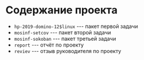 # Содержание проекта

* `hp-2019-domino-12$linux` --- пакет первой задачи
* `mosinf-setcov` --- пакет второй задачи
* `mosinf-sokoban` --- пакет третьей задачи
* `report` --- отчёт по проекту
* `reviev` --- отзыв руководителя по проекту